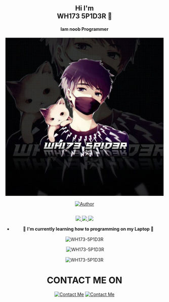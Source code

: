 <h2 align="center">Hi I'm <br>WH173 5P1D3R 🥰</h1>
<h4 align="center">Iam noob Programmer</h3>
<div align="center">
  <img src="https://github.com/WH173-5P1D3R/WH173-5P1D3R/blob/main/image/WH173%205P1D3R.jpg" width="500" height="500">
<p align="center">  
<a href="https://github.com/WH173-5P1D3R"><img title="Author" src="https://shields.io/badge/WH173 5P1D3R-grey?logo=github"></a>
</p>

##
<p align="center">
  <a href="https://github.com/WH173-5P1D3R">
    <img src="https://komarev.com/ghpvc/?username=WH173-5P1D3R&label=Profile%20views&color=ff69b4&label=Profile+Views&style=plastic">

  </a>
  <a href="https://github.com/phaticusthiccy?tab=stars">
    <img src="https://img.shields.io/github/stars/WH173-5P1D3R?color=ff69b4&label=Stargazers&style=plastic">

  </a>
  <a href="https://github.com/WH173-5P1D3R?tab=followers">
    <img src="https://img.shields.io/github/followers/WH173-5P1D3R?color=ff69b4&label=Followers&style=plastic">

  </a>
</p>


- 💫 **I'm currently learning how to programming on my Laptop  🌆**


<p><img align="center" src="https://github-readme-stats.vercel.app/api/top-langs?username=WH173-5P1D3R&show_icons=true&layout=compact&theme=nightowl" alt="WH173-5P1D3R" /></p>

<p>&nbsp;<img align="center" src="https://github-readme-stats.vercel.app/api?username=WH173-5P1D3R&show_icons=true&theme=nightowl" alt="WH173-5P1D3R" /></p>

<p><img align="center" src="https://github-readme-streak-stats.herokuapp.com/?user=WH173-5P1D3R&theme=nightowl" alt="WH173-5P1D3R" /></p>
</details>

<h1>CONTACT ME ON</h1>
<a href="https://www.instagram.com/wh173_5p1d3r_official/"><img title="Contact Me" src="https://shields.io/badge/WH173 5P1D3R-white?logo=instagram"></a>
<a href="https://wa.me/+917736807522"><img title="Contact Me" src="https://shields.io/badge/WH173 5P1D3R-white?logo=whatsapp"></a>

